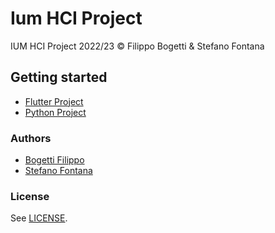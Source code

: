 # Ium HCI Project

IUM HCI Project 2022/23 &copy; Filippo Bogetti & Stefano Fontana

## Getting started

* [Flutter Project](./mobile/)
* [Python Project](./py/)

### Authors

- [Bogetti Filippo](https://bogeee.github.io/)
- [Stefano Fontana](#Authors)

### License

See [LICENSE](./LICENSE.md).
